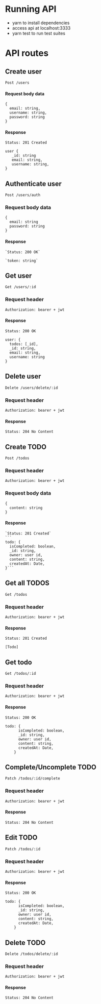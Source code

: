 # Running API
- yarn to install dependencies
- access api at localhost:3333
- yarn test to run test suites 
# API routes
## Create user
`Post /users`
#### Request body data
```
{
  email: string,
  username: string,
  password: string
}
```

#### Response
    Status: 201 Created 
    
    user {
       _id: string
       email: string,
       username: string,
    }
## Authenticate user
`Post /users/auth`
### Request body data
```
{
  email: string
  password: string
}
```

#### Response
    `Status: 200 OK`

    `token: string`
 
## Get user
`Get /users/:id`
### Request header
```
Authorization: bearer + jwt
```

#### Response
    Status: 200 OK
```
user: {
  todos: [_id],
  _id: string,
  email: string,
  username: string
}
```
## Delete user
`Delete /users/delete/:id`
### Request header
```
Authorization: bearer + jwt
```

#### Response
    Status: 204 No Content

## Create TODO
`Post /todos`
### Request header
```
Authorization: bearer + jwt
```

### Request body data
```
{
  content: string
}
```

#### Response
    `Status: 201 Created`
    ```
    todo: {
      isCompleted: boolean,
      _id: string,
      owner: user id,
      content: string,
      createdAt: Date,
    }```

## Get all TODOS
`Get /todos`
### Request header
```
Authorization: bearer + jwt
```

#### Response
    Status: 201 Created
    
    [Todo]

## Get todo
`Get /todos/:id`
### Request header
```
Authorization: bearer + jwt
```

#### Response
    Status: 200 OK
```
todo: {
      isCompleted: boolean,
      _id: string,
      owner: user id,
      content: string,
      createdAt: Date,
    }
```
## Complete/Uncomplete TODO
`Patch /todos/:id/complete`
### Request header
```
Authorization: bearer + jwt
```

#### Response
    Status: 204 No Content

## Edit TODO
`Patch /todos/:id`
### Request header
```
Authorization: bearer + jwt
```

#### Response
    Status: 200 OK
```
todo: {
      isCompleted: boolean,
      _id: string,
      owner: user id,
      content: string,
      createdAt: Date,
    }
```

## Delete TODO
`Delete /todos/delete/:id`
### Request header
```
Authorization: bearer + jwt
```

#### Response
    Status: 204 No Content
